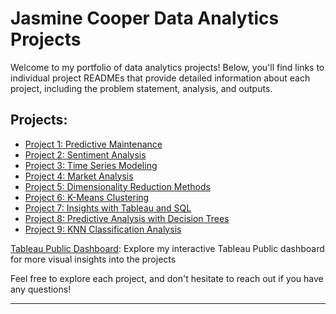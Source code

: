 # Jasmine Cooper Data Analytics Projects

Welcome to my portfolio of data analytics projects! Below, you'll find links to individual project READMEs that provide detailed information about each project, including the problem statement, analysis, and outputs.

## Projects:
- [Project 1: Predictive Maintenance](predictive-tool-maintenance/README.md)
- [Project 2: Sentiment Analysis](sentiment-analysis-neural-networks/README.md)
- [Project 3: Time Series Modeling](time-series-analysis/README.md)
- [Project 4: Market Analysis](market-basket-analysis/README.md)
- [Project 5: Dimensionality Reduction Methods](dimensionality-reduction-methods/README.md)
- [Project 6: K-Means Clustering](k-means-clustering/README.md)
- [Project 7: Insights with Tableau and SQL](tableau-sql-insights/README.md)
- [Project 8: Predictive Analysis with Decision Trees](predictive-analysis-decision-trees/README.md)
- [Project 9: KNN Classification Analysis](knn-classification-analysis/README.md)



[Tableau Public Dashboard](https://public.tableau.com/app/profile/jasminecooper/vizzes): Explore my interactive Tableau Public dashboard for more visual insights into the projects

Feel free to explore each project, and don't hesitate to reach out if you have any questions!

---


